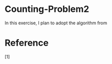 # Counting-Problem2

In this exercise, I plan to adopt the algorithm from 








# Reference
[1] 
